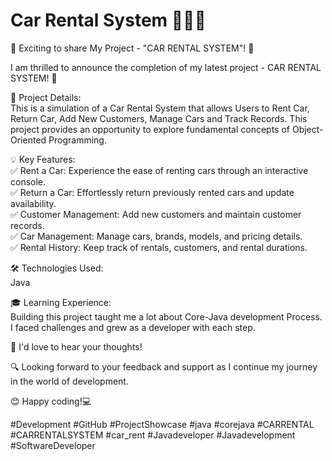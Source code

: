 # Car Rental System 🚗🔁⏰

🚀 Exciting to share My Project - "CAR RENTAL SYSTEM"! 🎉

I am thrilled to announce the completion of my latest project - CAR RENTAL SYSTEM! 🌟

🎯 Project Details: <br>
This is a simulation of a Car Rental System that allows Users to Rent Car, Return Car, Add New Customers, Manage Cars and Track Records. This project provides an opportunity to explore fundamental concepts of Object-Oriented Programming.

💡 Key Features:<br>
✅ Rent a Car: Experience the ease of renting cars through an interactive console.<br>
✅ Return a Car: Effortlessly return previously rented cars and update availability.<br>
✅ Customer Management: Add new customers and maintain customer records.<br>
✅ Car Management: Manage cars, brands, models, and pricing details.<br>
✅ Rental History: Keep track of rentals, customers, and rental durations.

🛠 Technologies Used:<br>
    Java

🎓 Learning Experience:<br>
Building this project taught me a lot about Core-Java development Process. I faced challenges and grew as a developer with each step.

📢 I'd love to hear your thoughts!

🔍 Looking forward to your feedback and support as I continue my journey in the world of development.

😊 Happy coding!💻

#Development #GitHub #ProjectShowcase #java #corejava #CARRENTAL #CARRENTALSYSTEM #car_rent #Javadeveloper #Javadevelopment #SoftwareDeveloper
